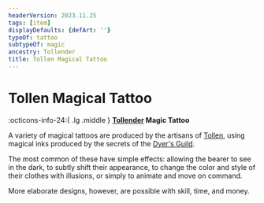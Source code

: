 ```yaml
---
headerVersion: 2023.11.25
tags: [item]
displayDefaults: {defArt: ''}
typeOf: tattoo
subtypeOf: magic
ancestry: Tollender
title: Tollen Magical Tattoo
---
```

# Tollen Magical Tattoo
:octicons-info-24:{ .lg .middle } **[Tollender](<../../gazetteer/western-green-sea/tollen/tollen.md>) Magic Tattoo**  

A variety of magical tattoos are produced by the artisans of [Tollen](<../../gazetteer/western-green-sea/tollen/tollen.md>), using magical inks produced by the secrets of the [Dyer's Guild](<../../groups/tollen-guilds/dyer-s-guild.md>). 

The most common of these have simple effects: allowing the bearer to see in the dark, to subtly shift their appearance, to change the color and style of their clothes with illusions, or simply to animate and move on command. 

More elaborate designs, however, are possible with skill, time, and money. 